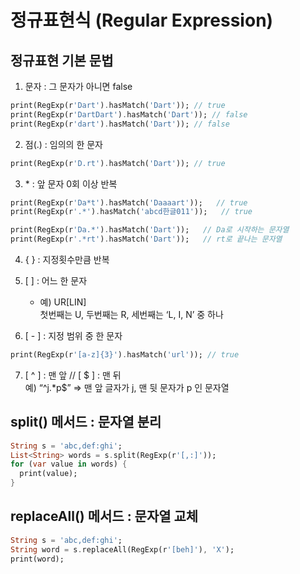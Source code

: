# 정규표현식 (Regular Expression)

## 정규표현 기본 문법
1. 문자 : 그 문자가 아니면 false
```dart
print(RegExp(r'Dart').hasMatch('Dart')); // true
print(RegExp(r'DartDart').hasMatch('Dart')); // false
print(RegExp(r'dart').hasMatch('Dart')); // false
```

2. 점(.) : 임의의 한 문자
```dart
print(RegExp(r'D.rt').hasMatch('Dart')); // true
```

3. \* : 앞 문자 0회 이상 반복
```dart
print(RegExp(r'Da*t').hasMatch('Daaaart'));   // true
print(RegExp(r'.*').hasMatch('abcd한글011'));   // true

print(RegExp(r'Da.*').hasMatch('Dart'));   // Da로 시작하는 문자열
print(RegExp(r'.*rt').hasMatch('Dart'));   // rt로 끝나는 문자열
```

4. { } : 지정횟수만큼 반복

5. [ ] : 어느 한 문자  
    - 예) UR[LIN]  
첫번째는 U, 두번째는 R, 세번째는 ‘L, I, N’ 중 하나

6. [ - ] : 지정 범위 중 한 문자 
```dart
print(RegExp(r'[a-z]{3}').hasMatch('url')); // true
```

7. [ ^ ] : 맨 앞 //  [ \$ ] : 맨 뒤  
예) “^j.*p$” => 맨 앞 글자가 j, 맨 뒷 문자가 p 인 문자열

## split() 메서드 : 문자열 분리
```dart
String s = 'abc,def:ghi';
List<String> words = s.split(RegExp(r'[,:]'));
for (var value in words) {
  print(value);
}
```

## replaceAll() 메서드 : 문자열 교체
```dart
String s = 'abc,def:ghi';
String word = s.replaceAll(RegExp(r'[beh]'), 'X');
print(word);
```